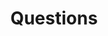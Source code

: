 ---
title: Questions
layout: revealjs-vocabulary
category: warm-up
script: 
- Você é casado.
- Eles estão bem.
- Ela pode ir.
- Eu devo ficar.
- Ele está feliz.
- Vocês são alunos.
- Nós estamos bem.
- Você deve ficar quieto.
---